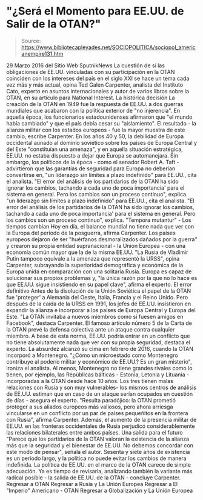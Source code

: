 # "¿Será el Momento para EE.UU. de Salir de la OTAN?"

> Source: https://www.bibliotecapleyades.net/SOCIOPOLITICA/sociopol_americanempire131.htm

29 Marzo 2016 del Sitio Web SputnikNews
La cuestión de si las obligaciones de EE.UU. vinculadas con su participación en la OTAN coinciden con los intereses del país en el siglo XXI se hace un tema cada vez más y más actual, opina Ted Galen Carpenter, analista del Instituto Cato, experto en asuntos internacionales y autor de varios libros sobre la OTAN, en su artículo para National Interest.
La histórica decisión
La creación de la OTAN en 1949 fue la respuesta de EE.UU. a dos guerras mundiales que acabaron con la política exterior de "no injerencia".
En aquella época, los funcionarios estadounidenses afirmaron que "el mundo había cambiado" y que el país debía cesar su "aislamiento". El resultado - la alianza militar con los estados europeos - fue la mayor muestra de este cambio, escribe Carpenter.
En los años 40 y 50, la debilidad de Europa occidental aunado al dominio soviético sobre los países de Europa Central y del Este "constituían una amenaza", y en aquella situación estratégica, EE.UU. no estaba dispuesto a dejar que Europa se automanejara.
Sin embargo, los políticos de la época - como el senador Robert A. Taft - advirtieron que las garantías de seguridad para Europa no deberían convertirse en,
"un liderazgo sin límites a plazo indefinido" para EE.UU., cita el analista. "El error del análisis de los partidarios de la OTAN ha sido ignorar los cambios, tachando a cada uno de poca importancia' para el sistema en general. Pero los cambios son un proceso continuo", explica.
"un liderazgo sin límites a plazo indefinido" para EE.UU., cita el analista.
"El error del análisis de los partidarios de la OTAN ha sido ignorar los cambios, tachando a cada uno de poca importancia' para el sistema en general.
Pero los cambios son un proceso continuo", explica.
"Tempora mutantur" - Los tiempos cambian
Hoy en día, el balance mundial no tiene nada que ver con la Europa del período de la posguerra, afirma Carpenter.
Los países europeos dejaron de ser "huérfanos desmoralizados dañados por la guerra" y crearon su propia entidad supranacional - la Unión Europea - con una economía común mayor que la de la misma EE.UU.
"La Rusia de Vladímir Putin tampoco equivale a la amenaza que representó la URSS", opina Carpenter, subrayando la superioridad demográfica y económica de la Europa unida en comparación con una solitaria Rusia.
Europa es capaz de solucionar sus propios problemas y,
"la única razón por la que no lo hace es que EE.UU. sigue insistiendo en su papel clave", afirma el experto.
El error definitivo
Antes de la disolución de la Unión Soviética el papel de la OTAN fue 'proteger' a Alemania del Oeste, Italia, Francia y el Reino Unido.
Pero después de la caída de la URSS en 1991, los jefes de EE.UU. insistieron en expandir la alianza e incorporar a los países de Europa Central y Europa del Este.
"La OTAN invitaba a nuevos miembros como si fuesen amigos en Facebook", destaca Carpenter.
El famoso artículo número 5 de la Carta de la OTAN prevé la defensa colectiva ante un ataque contra cualquier miembro. A base de esta norma, EE.UU. podría entrar en un conflicto que no tiene absolutamente nada que ver con su propia seguridad, destaca el experto.
La absurdez alcanzó su cima en febrero de 2016, cuando la OTAN incorporó a Montenegro.
"¿Cómo un microestado como Montenegro contribuye al poderío militar y económico de EE.UU.? Es un gran misterio", ironiza el analista.
Al menos, Montenegro no tiene grandes rivales como lo tienen, por ejemplo, las Repúblicas bálticas - Estonia, Letonia y Lituania - incorporadas a la OTAN desde hace 10 años.
Los tres tienen malas relaciones con Rusia y son muy vulnerables- los mismos centros de análisis de EE.UU. estiman que en caso de un ataque serían ocupados en cuestión de días - asegura el experto.
"Resulta paradójico: la OTAN prometió proteger a sus aliados europeos más valiosos, pero ahora arriesga vincularse en un conflicto por un par de países pequeñitos en la frontera con Rusia", afirma Carpenter.
Además, el aumento de la presencia militar de EE.UU. en las fronteras occidentales de Rusia perjudicó considerablemente las relaciones bilaterales entre ambos países.
Una salida para el futuro
"Parece que los partidarios de la OTAN valoran la existencia de la alianza más que la seguridad y el bienestar de EE.UU. No debemos concordar con este modo de pensar", señala el autor.
Sesenta y siete años de existencia es un período largo, y la política no puede evitar los cambios de manera indefinida.
La política de EE.UU. en el marco de la OTAN carece de simple adecuación. Ya es tiempo de revisarla, analizando también la variante más radical posible - la salida de EE.UU. de la OTAN - concluye Carpenter.
Regresar a OTAN
Regresar a Rusia y La Unión Europea
Regresar a El "Imperio" Americano - OTAN
Regresar a Globalización y La Unión Europea
